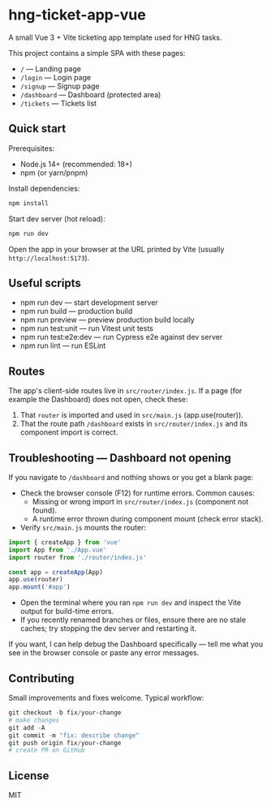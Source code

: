 # hng-ticket-app-vue

A small Vue 3 + Vite ticketing app template used for HNG tasks.

This project contains a simple SPA with these pages:
- `/` — Landing page
- `/login` — Login page
- `/signup` — Signup page
- `/dashboard` — Dashboard (protected area)
- `/tickets` — Tickets list

## Quick start

Prerequisites:
- Node.js 14+ (recommended: 18+)
- npm (or yarn/pnpm)

Install dependencies:

```powershell
npm install
```

Start dev server (hot reload):

```powershell
npm run dev
```

Open the app in your browser at the URL printed by Vite (usually `http://localhost:5173`).

## Useful scripts

- npm run dev — start development server
- npm run build — production build
- npm run preview — preview production build locally
- npm run test:unit — run Vitest unit tests
- npm run test:e2e:dev — run Cypress e2e against dev server
- npm run lint — run ESLint

## Routes

The app's client-side routes live in `src/router/index.js`. If a page (for example the Dashboard) does not open, check these:
1. That `router` is imported and used in `src/main.js` (app.use(router)).
2. That the route path `/dashboard` exists in `src/router/index.js` and its component import is correct.

## Troubleshooting — Dashboard not opening

If you navigate to `/dashboard` and nothing shows or you get a blank page:

- Check the browser console (F12) for runtime errors. Common causes:
  - Missing or wrong import in `src/router/index.js` (component not found).
  - A runtime error thrown during component mount (check error stack).
- Verify `src/main.js` mounts the router:

```js
import { createApp } from 'vue'
import App from './App.vue'
import router from './router/index.js'

const app = createApp(App)
app.use(router)
app.mount('#app')
```

- Open the terminal where you ran `npm run dev` and inspect the Vite output for build-time errors.
- If you recently renamed branches or files, ensure there are no stale caches; try stopping the dev server and restarting it.

If you want, I can help debug the Dashboard specifically — tell me what you see in the browser console or paste any error messages.

## Contributing

Small improvements and fixes welcome. Typical workflow:

```powershell
git checkout -b fix/your-change
# make changes
git add -A
git commit -m "fix: describe change"
git push origin fix/your-change
# create PR on GitHub
```

## License

MIT
